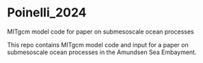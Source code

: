 # Poinelli_2024
MITgcm model code for paper on submesoscale ocean processes


This repo contains MITgcm model code and input for a paper on submesoscale ocean processes in the Amundsen Sea Embayment.
